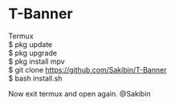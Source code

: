 # T-Banner
Termux <br>
$ pkg update <br>
$ pkg upgrade <br>
$ pkg install mpv <br>
$ git clone https://github.com/Sakibin/T-Banner<br>
$ bash install.sh <br>

Now exit termux and open again. @Sakibin

